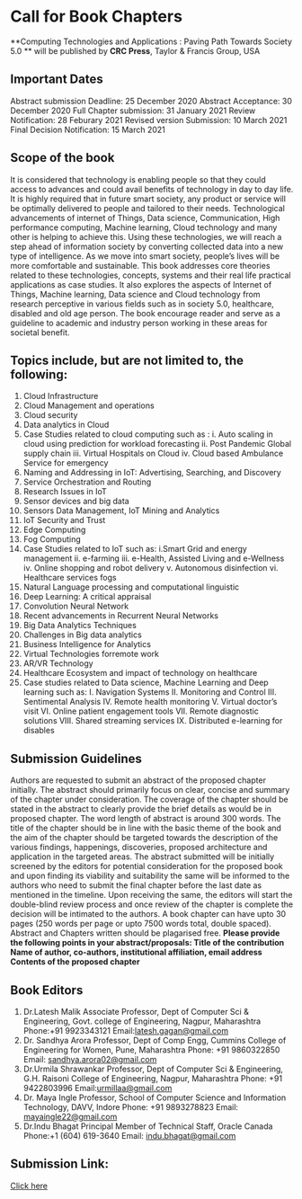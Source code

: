 # Call for Book Chapters

**Computing Technologies and Applications : Paving Path Towards Society 5.0
** will be published by **CRC Press**, Taylor & Francis Group, USA

## Important Dates
Abstract submission Deadline: 25 December 2020
Abstract Acceptance: 30 December 2020
Full Chapter submission: 31 January 2021
Review Notification: 28 Feburary 2021
Revised version Submission: 10 March 2021
Final Decision Notification: 15 March 2021


## Scope of the book
It is considered that technology is enabling
people so that they could access to advances and
could avail benefits of technology in day to day
life. It is highly required that in future smart
society, any product or service will be optimally
delivered to people and tailored to their needs.
Technological advancements of internet of
Things, Data science, Communication, High
performance computing, Machine learning,
Cloud technology and many other is helping to
achieve this. Using these technologies, we will
reach a step ahead of information society by
converting collected data into a new type of
intelligence. As we move into smart society,
people’s lives will be more comfortable and
sustainable. This book addresses core theories
related to these technologies, concepts, systems
and their real life practical applications as case
studies. It also explores the aspects of Internet of
Things, Machine learning, Data science and
Cloud technology from research perceptive in
various fields such as in society 5.0, healthcare,
disabled and old age person. The book encourage
reader and serve as a guideline to academic and
industry person working in these areas for
societal benefit.


## Topics include, but are not limited to, the following:
1) Cloud Infrastructure
2) Cloud Management and operations
3) Cloud security
4) Data analytics in Cloud
5) Case Studies related to cloud computing such
as :
i. Auto scaling in cloud using prediction for
workload forecasting
ii. Post Pandemic Global supply chain
iii. Virtual Hospitals on Cloud
iv. Cloud based Ambulance Service for
emergency
6) Naming and Addressing in IoT: Advertising,
Searching, and Discovery
7) Service Orchestration and Routing
8) Research Issues in IoT
9) Sensor devices and big data
10) Sensors Data Management, IoT Mining and
Analytics
11) IoT Security and Trust
12) Edge Computing
13) Fog Computing
14) Case Studies related to IoT such as:
i.Smart Grid and energy management
ii. e-farming
iii. e-Health, Assisted Living and e-Wellness
iv. Online shopping and robot delivery
v. Autonomous disinfection
vi. Healthcare services fogs
15) Natural Language processing and
computational linguistic
16) Deep Learning: A critical appraisal
17) Convolution Neural Network
18) Recent advancements in Recurrent Neural
Networks
19) Big Data Analytics Techniques
20) Challenges in Big data analytics
21) Business Intelligence for Analytics
22) Virtual Technologies forremote work
23) AR/VR Technology
24) Healthcare Ecosystem and impact of
technology on healthcare
25) Case studies related to Data science, Machine
Learning and Deep learning such as:
I. Navigation Systems
II. Monitoring and Control
III. Sentimental Analysis
IV. Remote health monitoring
V. Virtual doctor’s visit
VI. Online patient engagement tools
VII. Remote diagnostic solutions
VIII. Shared streaming services
IX. Distributed e-learning for disables


## Submission Guidelines
Authors are requested to submit an abstract of the
proposed chapter initially. The abstract should primarily
focus on clear, concise and summary of the chapter
under consideration. The coverage of the chapter should
be stated in the abstract to clearly provide the brief
details as would be in proposed chapter. The word length
of abstract is around 300 words. The title of the chapter
should be in line with the basic theme of the book and
the aim of the chapter should be targeted towards the
description of the various findings, happenings,
discoveries, proposed architecture and application in the
targeted areas. The abstract submitted will be initially
screened by the editors for potential consideration for
the proposed book and upon finding its viability and
suitability the same will be informed to the authors who
need to submit the final chapter before the last date as
mentioned in the timeline. Upon receiving the same, the
editors will start the double-blind review process and
once review of the chapter is complete the decision will
be intimated to the authors. A book chapter can have
upto 30 pages (250 words per page or upto 7500 words
total, double spaced). Abstract and Chapters written
should be plagarised free.
**Please provide the following points in your
abstract/proposals:
Title of the contribution
Name of author, co-authors, institutional
affiliation, email address
Contents of the proposed chapter**

## Book Editors
1. Dr.Latesh Malik
Associate Professor, Dept of
Computer Sci & Engineering,
Govt. college of Engineering,
Nagpur, Maharashtra
Phone:+91 9923343121
Email:latesh.gagan@gmail.com
2. Dr. Sandhya Arora
Professor, Dept of Comp Engg,
Cummins College of
Engineering for Women, Pune,
Maharashtra
Phone: +91 9860322850
Email:
sandhya.arora02@gmail.com
3. Dr.Urmila Shrawankar
Professor, Dept of Computer
Sci & Engineering, G.H.
Raisoni College of Engineering,
Nagpur, Maharashtra
Phone: +91 9422803996
Email:urmillaa@gmail.com
4. Dr. Maya Ingle
Professor, School of Computer
Science and Information
Technology, DAVV, Indore
Phone: +91 9893278823
Email:
mayaingle22@gmail.com
5. Dr.Indu Bhagat
Principal Member of
Technical Staff, Oracle
Canada
Phone:+1 (604) 619-3640
Email:
indu.bhagat@gmail.com

## Submission Link:
[Click here](https://www.easychair.org/cfp/CNM-CRCPress-2020)

